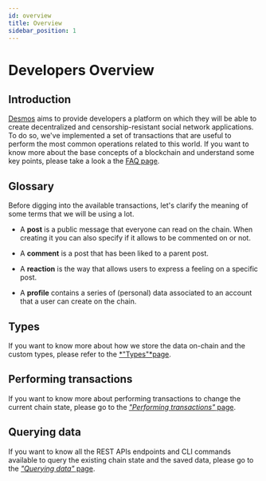 ```yaml
---
id: overview
title: Overview
sidebar_position: 1
---
```

# Developers Overview

## Introduction
[Desmos](../01-intro.md) aims to provide developers a platform on which they will be able to create decentralized and 
censorship-resistant social network applications. 
To do so, we've implemented a set of transactions that are useful to perform the most common operations related to this world. 
If you want to know more about the base concepts of a blockchain and understand some key points, please take a look a the [FAQ page](06-developer-faq.md). 

## Glossary
Before digging into the available transactions, let's clarify the meaning of some terms that we will be using a lot.

* A **post** is a public message that everyone can read on the chain. When creating it you can also specify if it allows
  to be commented on or not.

* A **comment** is a post that has been liked to a parent post.

* A **reaction** is the way that allows users to express a feeling on a specific post.

* A **profile** contains a series of (personal) data associated to an account that a user can create on the chain.

## Types

If you want to know more about how we store the data on-chain and the custom types, please refer to
the [*"Types"*page](02-types.md).

## Performing transactions

If you want to know more about performing transactions to change the current chain state, please go to the [*"Performing
transactions"* page](03-perform-transactions.md).

## Querying data

If you want to know all the REST APIs endpoints and CLI commands available to query the existing chain state and the
saved data, please go to the [*"Querying data"* page](04-query-data.md). 
